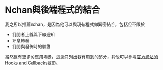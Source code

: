 # Nchan與後端程式的結合

我之所以推薦nchan，是因為他可以與現有程式做緊密結合，包括但不限於

* 訂閱者上線與下線通知
* 訊息轉發
* 訂閱與發佈時的驗證

當然還有更多的應用場景，這邊只列出我有用到的部分，其他可以參考[官方網站的Hooks and Callbacks](https://nchan.io/#hooks-and-callbacks)章節。



